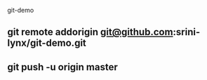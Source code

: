 git-demo
## git remote addorigin git@github.com:srini-lynx/git-demo.git
## git push -u origin master
